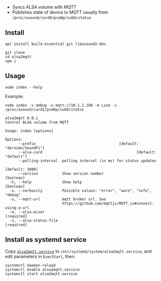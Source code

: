 
- Syncs ALSA volume with MQTT
- Publishes state of device to MQTT usually from `/proc/asound/card0/pcm0p/sub0/status`

## Install

    apt install build-essential git libasound2-dev

    git clone
    cd alsa2mqtt
    npm i

## Usage

    node index --help

Example:

    node index -v debug -u mqtt://10.1.1.100 -m Line -s /proc/asound/card1/pcm0p/sub0/status

```
alsa2mqtt 0.0.1
Control ALSA volume from MQTT

Usage: index [options]

Options:
      --prefix                                      [default: "dersimn/SoundPi"]
      --alsa-card                                           [default: "default"]
      --polling-interval  polling interval (in ms) for status updates
                                                                 [default: 3000]
      --version           Show version number                          [boolean]
  -h, --help              Show help                                    [boolean]
  -v, --verbosity         Possible values: "error", "warn", "info", "debug"
  -u, --mqtt-url          mqtt broker url. See
                          https://github.com/mqttjs/MQTT.js#connect-using-a-url
  -m, --alsa-mixer                                                    [required]
  -s, --alsa-status-file                                              [required]
```

## Install as systemd service

Copy [`alsa2mqtt.service`](rootfs/etc/systemd/system/alsa2mqtt.service) to `/etc/systemd/system/alsa2mqtt.service`, and edit parameters in `ExecStart`, then:

    systemctl daemon-reload
    systemctl enable alsa2mqtt.service 
    systemctl start alsa2mqtt.service
